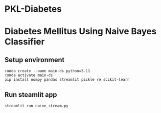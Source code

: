 # PKL-Diabetes

# Diabetes Mellitus Using Naive Bayes Classifier

## Setup environment
```
conda create --name main-ds python=3.11
conda activate main-ds
pip install numpy pandas streamlit pickle re scikit-learn
```

## Run steamlit app
```
streamlit run naive_stream.py
```
